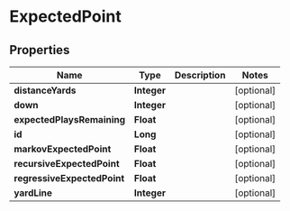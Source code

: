 
# ExpectedPoint

## Properties
Name | Type | Description | Notes
------------ | ------------- | ------------- | -------------
**distanceYards** | **Integer** |  |  [optional]
**down** | **Integer** |  |  [optional]
**expectedPlaysRemaining** | **Float** |  |  [optional]
**id** | **Long** |  |  [optional]
**markovExpectedPoint** | **Float** |  |  [optional]
**recursiveExpectedPoint** | **Float** |  |  [optional]
**regressiveExpectedPoint** | **Float** |  |  [optional]
**yardLine** | **Integer** |  |  [optional]



